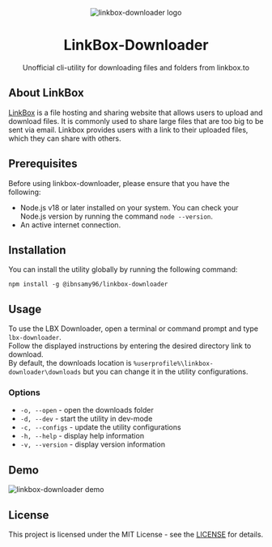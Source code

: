 <div align='center' >

![linkbox-downloader logo](https://raw.githubusercontent.com/ibnsamy96/linkbox-downloader/main/logo.jpg)

# LinkBox-Downloader

Unofficial cli-utility for downloading files and folders from linkbox.to

</div>

## About LinkBox

[LinkBox](https://www.linkbox.to) is a file hosting and sharing website that allows users to upload and download files. It is commonly used to share large files that are too big to be sent via email. Linkbox provides users with a link to their uploaded files, which they can share with others.

## Prerequisites

Before using linkbox-downloader, please ensure that you have the following:

- Node.js v18 or later installed on your system. You can check your Node.js version by running the command `node --version`.
- An active internet connection.

## Installation

You can install the utility globally by running the following command:

```shell
npm install -g @ibnsamy96/linkbox-downloader
```

## Usage

To use the LBX Downloader, open a terminal or command prompt and type `lbx-downloader`.  
Follow the displayed instructions by entering the desired directory link to download.  
By default, the downloads location is `%userprofile%\linkbox-downloader\downloads` but you can change it in the utility configurations.

### Options

- `-o, --open` - open the downloads folder
- `-d, --dev` - start the utility in dev-mode
- `-c, --configs` - update the utility configurations
- `-h, --help` - display help information
- `-v, --version` - display version information

## Demo

![linkbox-downloader demo](https://raw.githubusercontent.com/ibnsamy96/linkbox-downloader/main/demo.gif)

## License

This project is licensed under the MIT License - see the [LICENSE](https://choosealicense.com/licenses/mit/) for details.
